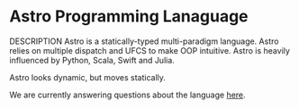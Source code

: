 # Astro Programming Lanaguage
DESCRIPTION
Astro is a statically-typed multi-paradigm language. 
Astro relies on multiple dispatch and UFCS to make OOP intuitive. 
Astro is heavily influenced by Python, Scala, Swift and Julia.

Astro looks dynamic, but moves statically.

We are currently answering questions about the language [here](http://www.nairaland.com/3557200/astro-programming-language-0.2-made).
